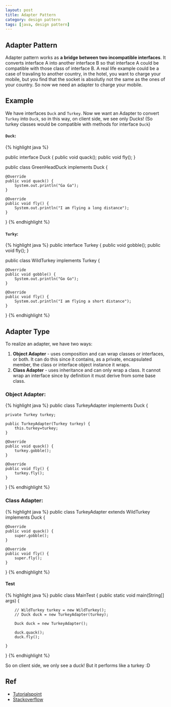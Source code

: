 ```yaml
---
layout: post
title: Adapter Pattern
category: design pattern
tags: [java, design pattern]
---
```


## Adapter Pattern

Adapter pattern works as **a bridge between two incompatible interfaces**. It converts interface A into another interface B so that interface A could be compatible with those class of interface B. A real life example could be a case of travaling to another country, in the hotel, you want to charge your mobile, but you find that the socket is absolutly not the same as the ones of your country. So now we need an adapter to charge your mobile.

## Example

We have interfaces `Duck` and `Turkey`. Now we want an Adapter to convert `Turkey` into `Duck`, so in this way, on client side, we see only Ducks! (So turkey classes would be compatible with methods for interface `Duck`)

#### `Duck`:

{% highlight java %}

public interface Duck {
	public void quack();
	public void fly();
}

public class GreenHeadDuck implements Duck {

	@Override
	public void quack() {
		System.out.println("Ga Ga");
	}

	@Override
	public void fly() {
		System.out.println("I am flying a long distance");
	}
}
{% endhighlight %}

#### `Turky`:

{% highlight java %}
public interface Turkey {
	public void gobble();
	public void fly();
}

public class WildTurkey implements Turkey {

	@Override
	public void gobble() {
		System.out.println("Go Go");
	}

	@Override
	public void fly() {
		System.out.println("I am flying a short distance");
	}
}
{% endhighlight %}

## Adapter Type
To realize an adapter, we have two ways:

1. **Object Adapter** - uses composition and can wrap classes or interfaces, or both. It can do this since it contains, as a private, encapsulated member, the class or interface object instance it wraps.
2. **Class Adapter** - uses inheritance and can only wrap a class. It cannot wrap an interface since by definition it must derive from some base class.

### Object Adapter:

{% highlight java %}
public class TurkeyAdapter implements Duck {

	private Turkey turkey;
	
	public TurkeyAdapter(Turkey turkey) {
		this.turkey=turkey;
	}

	@Override
	public void quack() {
		turkey.gobble();
	}

	@Override
	public void fly() {
		turkey.fly();
	}
}
{% endhighlight %}

### Class Adapter:

{% highlight java %}
public class TurkeyAdapter extends WildTurkey implements Duck {

	@Override
	public void quack() {
		super.gobble();
	}

	@Override
	public void fly() {
		super.fly();
	}
}
{% endhighlight %}

#### Test

{% highlight java %}
public class MainTest {
	public static void main(String[] args) {
		
		// WildTurkey turkey = new WildTurkey();
		// Duck duck = new TurkeyAdapter(turkey);

		Duck duck = new TurkeyAdapter();

		duck.quack();
		duck.fly();

	}
}
{% endhighlight %}

So on client side, we only see a duck! But it performs like a turkey :D

## Ref
- [Tutorialspoint](http://www.tutorialspoint.com/design_pattern/adapter_pattern.htm)
- [Stackoverflow](http://stackoverflow.com/questions/5467005/adapter-pattern-class-adapter-vs-object-adapter)